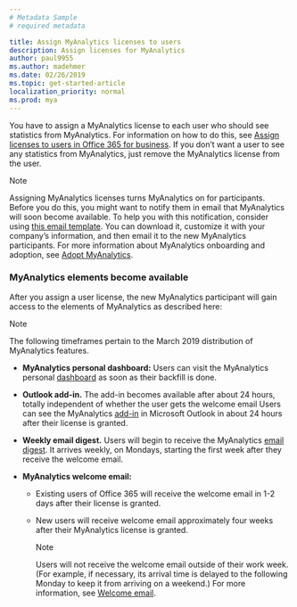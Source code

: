```yaml
---
# Metadata Sample
# required metadata

title: Assign MyAnalytics licenses to users
description: Assign licenses for MyAnalytics
author: paul9955
ms.author: madehmer
ms.date: 02/26/2019
ms.topic: get-started-article
localization_priority: normal 
ms.prod: mya
---
```


You have to assign a MyAnalytics license to each user who should see statistics from MyAnalytics. For information on how to do this, see [Assign licenses to users in Office 365 for business](https://support.office.com/en-us/article/assign-licenses-to-users-in-office-365-for-business-997596b5-4173-4627-b915-36abac6786dc). If you don’t want a user to see any statistics from MyAnalytics, just remove the MyAnalytics license from the user. 

> [!Note] 
> Assigning MyAnalytics licenses turns MyAnalytics on for participants. Before you do this, you might want to notify them in email that MyAnalytics will soon become available. To help you with this notification, consider using [this email template](MyAnalytics-announcement-template.docx). You can download it, customize it with your company’s information, and then email it to the new MyAnalytics participants. For more information about MyAnalytics onboarding and adoption, see [Adopt MyAnalytics](../Use/MyA-Adoption/adopt-myanalytics.md).  

### MyAnalytics elements become available

<!-- Updated for Anu and Sourabh Feb 2019: -->

After you assign a user license, the new MyAnalytics participant will gain access to the elements of MyAnalytics as described here:  

> [!Note]
> The following timeframes pertain to the March 2019 distribution of MyAnalytics features.

 * **MyAnalytics personal dashboard:** Users can visit the MyAnalytics personal [dashboard](../Use/dashboard-2.md) as soon as their backfill is done.

 * **Outlook add-in.** The add-in becomes available after about 24 hours, totally independent of whether the user gets the welcome email
Users can see the MyAnalytics [add-in](../Use/add-in.md) in Microsoft Outlook in about 24 hours after their license is granted.

 * **Weekly email digest.** Users will begin to receive the MyAnalytics [email digest](../Use/email-digest.md). It arrives weekly, on Mondays, starting the first week after they receive the welcome email.

 * **MyAnalytics welcome email:** 
      * Existing users of Office 365 will receive the welcome email in 1-2 days after their license is granted. 
      * New users will receive welcome email approximately four weeks after their MyAnalytics license is granted. 
     
        > [!Note]
        > Users will not receive the welcome email outside of their work week. (For example, if necessary, its arrival time is delayed to the following Monday to keep it from arriving on a weekend.) For more information, see [Welcome email](../Setup/MyA-Welcome-email.md).


